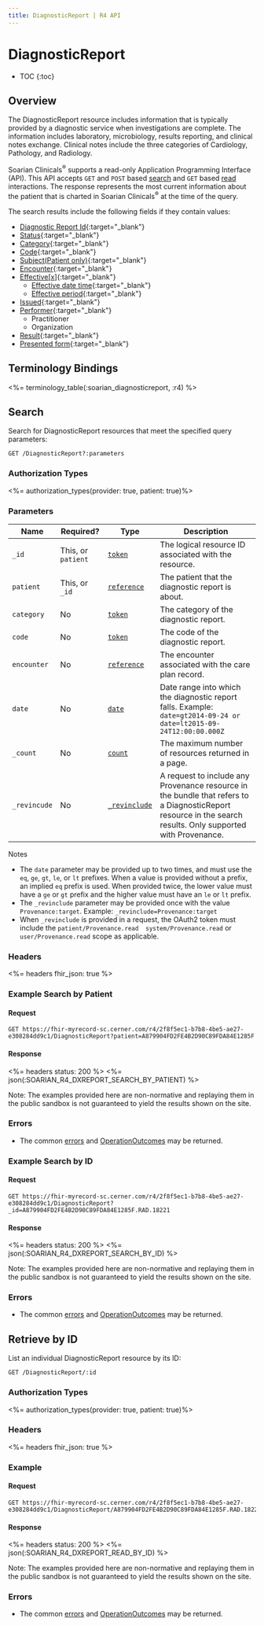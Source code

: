```yaml
---
title: DiagnosticReport | R4 API
---
```


# DiagnosticReport

* TOC
{:toc}

## Overview

The DiagnosticReport resource includes information that is typically provided by a diagnostic service when investigations are complete. The information includes laboratory, microbiology, results reporting, and clinical notes exchange. Clinical notes include the three categories of Cardiology, Pathology, and Radiology.

Soarian Clinicals<sup>®</sup> supports a read-only Application Programming Interface (API). This API accepts `GET` and `POST` based [search] and `GET` based [read] interactions. The response represents the most current information about the patient that is charted in Soarian Clinicals<sup>®</sup> at the time of the query. 

The search results include the following fields if they contain values:

* [Diagnostic Report Id](https://hl7.org/fhir/r4/resource-definitions.html#Resource.id){:target="_blank"}
* [Status](https://hl7.org/fhir/r4/diagnosticreport-definitions.html#DiagnosticReport.status){:target="_blank"}
* [Category](https://hl7.org/fhir/r4/diagnosticreport-definitions.html#DiagnosticReport.category){:target="_blank"}
* [Code](https://hl7.org/fhir/r4/diagnosticreport-definitions.html#DiagnosticReport.code){:target="_blank"}
* [Subject(Patient only)](https://hl7.org/fhir/r4/diagnosticreport-definitions.html#DiagnosticReport.subject){:target="_blank"}
* [Encounter](https://hl7.org/fhir/r4/diagnosticreport-definitions.html#DiagnosticReport.encounter){:target="_blank"}
* [Effective[x]](https://hl7.org/fhir/r4/diagnosticreport-definitions.html#DiagnosticReport.effective_x_){:target="_blank"}
	* [Effective date time](https://hl7.org/fhir/r4/diagnosticreport-definitions.html#DiagnosticReport.effective_date_time){:target="_blank"}
	* [Effective period](https://hl7.org/fhir/r4/diagnosticreport-definitions.html#DiagnosticReport.effective_period){:target="_blank"}
* [Issued](https://hl7.org/fhir/r4/diagnosticreport-definitions.html#DiagnosticReport.issued){:target="_blank"}
* [Performer](https://hl7.org/fhir/r4/diagnosticreport-definitions.html#DiagnosticReport.performer){:target="_blank"}
    * Practitioner
    * Organization
* [Result](https://hl7.org/fhir/r4/diagnosticreport-definitions.html#DiagnosticReport.result){:target="_blank"}
* [Presented form](https://hl7.org/fhir/r4/diagnosticreport-definitions.html#DiagnosticReport.presentedForm){:target="_blank"}


## Terminology Bindings

<%= terminology_table(:soarian_diagnosticreport, :r4) %>

## Search

Search for DiagnosticReport resources that meet the specified query parameters:

	GET /DiagnosticReport?:parameters

### Authorization Types

<%= authorization_types(provider: true, patient: true)%>

### Parameters

 Name         | Required?          | Type          | Description
--------------|--------------------|---------------|--------------
 `_id`        | This, or `patient` | [`token`]     | The logical resource ID associated with the resource.
 `patient`    | This, or `_id`     | [`reference`] | The patient that the diagnostic report is about. 
 `category`   | No                 | [`token`]     | The category of the diagnostic report.
 `code`       | No                 | [`token`]     | The code of the diagnostic report. 
 `encounter`  | No                 | [`reference`] | The encounter associated with the care plan record. 
 `date`       | No                 | [`date`]      | Date range into which the diagnostic report falls. Example: `date=gt2014-09-24 or date=lt2015-09-24T12:00:00.000Z`
 `_count`     | No                 | [`count`]     | The maximum number of resources returned in a page.
 `_revincude` | No                 | [`_revinclude`]| A request to include any Provenance resource in the bundle that refers to a DiagnosticReport resource in the search results. Only supported with Provenance.

 Notes

*	The `date` parameter may be provided up to two times, and must use the `eq`, `ge`, `gt`, `le`, or `lt` prefixes. When a value is provided without a prefix, an implied `eq` prefix is used. When provided twice, the lower value must have a `ge` or `gt` prefix and the higher value must have an `le` or `lt` prefix.
* The `_revinclude` parameter may be provided once with the value `Provenance:target`. Example: `_revinclude=Provenance:target`
* When `_revinclude` is provided in a request, the OAuth2 token must include the `patient/Provenance.read  system/Provenance.read`  or  `user/Provenance.read` scope as applicable.


### Headers

<%= headers fhir_json: true %>

### Example Search by Patient

#### Request

	GET https://fhir-myrecord-sc.cerner.com/r4/2f8f5ec1-b7b8-4be5-ae27-e308284dd9c1/DiagnosticReport?patient=A879904FD2FE4B2D90C89FDA84E1285F

#### Response

<%= headers status: 200 %>
<%= json(:SOARIAN_R4_DXREPORT_SEARCH_BY_PATIENT) %>

Note: The examples provided here are non-normative and replaying them in the public sandbox is not guaranteed to yield the results shown on the site.

### Errors

*   The common [errors] and [OperationOutcomes] may be returned.

### Example Search by ID

#### Request

	GET https://fhir-myrecord-sc.cerner.com/r4/2f8f5ec1-b7b8-4be5-ae27-e308284dd9c1/DiagnosticReport?_id=A879904FD2FE4B2D90C89FDA84E1285F.RAD.18221

#### Response

<%= headers status: 200 %>
<%= json(:SOARIAN_R4_DXREPORT_SEARCH_BY_ID) %>

Note: The examples provided here are non-normative and replaying them in the public sandbox is not guaranteed to yield the results shown on the site.

### Errors

*	The common [errors] and [OperationOutcomes] may be returned.

## Retrieve by ID	

List an individual DiagnosticReport resource by its ID:

	GET /DiagnosticReport/:id

### Authorization Types

<%= authorization_types(provider: true, patient: true)%>

### Headers

<%= headers fhir_json: true %>

### Example

#### Request

	GET https://fhir-myrecord-sc.cerner.com/r4/2f8f5ec1-b7b8-4be5-ae27-e308284dd9c1/DiagnosticReport/A879904FD2FE4B2D90C89FDA84E1285F.RAD.18221

#### Response

<%= headers status: 200 %>
<%= json(:SOARIAN_R4_DXREPORT_READ_BY_ID) %>

Note: The examples provided here are non-normative and replaying them in the public sandbox is not guaranteed to yield the results shown on the site.

### Errors

*   The common [errors] and [OperationOutcomes] may be returned.


[search]: https://www.hl7.org/fhir/http.html#search
[read]: https://www.hl7.org/fhir/http.html#read
[`date`]: https://hl7.org/fhir/R4/search.html#date
[`token`]: https://hl7.org/fhir/R4/search.html#token
[`reference`]: https://hl7.org/fhir/r4/search.html#reference
[`count`]: https://hl7.org/fhir/r4/search.html#count 
[`_revinclude`]: https://www.hl7.org/fhir/search.html#revinclude
[errors]: ../../#client-errors
[OperationOutcomes]: https://hl7.org/fhir/R4/operationoutcome.html